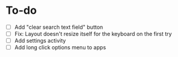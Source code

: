 # To-do
- [ ] Add "clear search text field" button
- [ ] Fix: Layout doesn't resize itself for the keyboard on the first try
- [ ] Add settings activity
- [ ] Add long click options menu to apps
